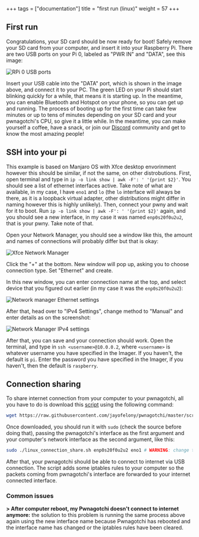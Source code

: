+++
tags = ["documentation"]
title = "first run (linux)"
weight = 57
+++

## First run
Congratulations, your SD card should be now ready for boot! Safely remove your SD card from your computer, and insert it into your Raspberry Pi. There are two USB ports on your Pi 0, labeled as "PWR IN" and "DATA", see this image:

![RPi 0 USB ports](https://github.com/pwndevelopers/community-wiki/assets/21370314/8de186f5-e095-47af-8e2c-e39705aac432)

Insert your USB cable into the "DATA" port, which is shown in the image above, and connect it to your PC. The green LED on your Pi should start blinking quickly for a while, that means it is starting up. In the meantime, you can enable Bluetooth and Hotspot on your phone, so you can get up and running. The process of booting up for the first time can take few minutes or up to tens of minutes depending on your SD card and your pwnagotchi's CPU, so give it a little while. In the meantime, you can make yourself a coffee, have a snack, or join our [Discord](https://discord.gg/PgaU3Vp) community and get to know the most amazing people!

## SSH into your pi
This example is based on Manjaro OS with Xfce desktop envorinment however this should be similar, if not the same, on other distrobutions. First, open terminal and type in `ip -o link show | awk -F': ' '{print $2}'`. You should see a list of ethernet interfaces active. Take note of what are available, in my case, I have `eno1` and `lo` (the `lo` interface will always be there, as it is a loopback virtual adapter, other distributions might differ in naming however this is highly unlikely). Then, connect your pwny and wait for it to boot. Run `ip -o link show | awk -F': ' '{print $2}'` again, and you should see a new interface, in my case it was named `enp0s20f0u2u2`, that is your pwny. Take note of that.

Open your Network Manager, you should see a window like this, the amount and names of connections will probably differ but that is okay:

![Xfce Network Manager](https://github.com/pwndevelopers/community-wiki/assets/21370314/9eaf909c-cf86-49b8-8463-26c2b36d90d2)

Click the "+" at the bottom. New window will pop up, asking you to choose connection type. Set "Ethernet" and create.

In this new window, you can enter connection name at the top, and select device that you figured out earlier (in my case it was the `enp0s20f0u2u2`):

![Network manager Ethernet settings](https://github.com/pwndevelopers/community-wiki/assets/21370314/fa0c6318-dae4-44cd-9fa1-1c4986abc8ff)

After that, head over to "IPv4 Settings", change method to "Manual" and enter details as on the screenshot:

![Network Manager IPv4 settings](https://github.com/pwndevelopers/community-wiki/assets/21370314/64ba6e9f-e11e-4e18-a420-5b280ca713c0)

After that, you can save and your connection should work. Open the terminal, and type in `ssh <username>@10.0.0.2`, where `<username>` is whatever username you have specified in the Imager. If you haven't, the default is `pi`. Enter the password you have specified in the Imager, if you haven't, then the default is `raspberry`.

## Connection sharing

To share internet connection from your computer to your pwnagotchi, all you have to do is download this [script](https://raw.githubusercontent.com/jayofelony/pwnagotchi/master/scripts/linux_connection_share.sh) using the following command:

```sh
wget https://raw.githubusercontent.com/jayofelony/pwnagotchi/master/scripts/linux_connection_share.sh
```

Once downloaded, you should run it with `sudo` (check the source before doing that), passing the pwnagotchi's interface as the first argument and your computer's network interface as the second argument, like this:

```sh
sudo ./linux_connection_share.sh enp0s20f0u2u2 eno1 # WARNING: change the parameters name using your interfaces' names!
```

After that, your pwnagotchi should be able to connect to internet via USB connection. The script adds some iptables rules to your computer so the packets coming from pwnagotchi's interface are forwarded to your internet connected interface.

### Common issues

**> After computer reboot, my Pwnagotchi doesn't connect to internet anymore:** the solution to this problem is running the same process above again using the new interface name because Pwnagotchi has rebooted and the interface name has changed or the iptables rules have been cleared.